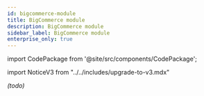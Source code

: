 ```yaml
---
id: bigcommerce-module
title: BigCommerce module
description: BigCommerce module
sidebar_label: BigCommerce module
enterprise_only: true
---
```

 
import CodePackage from '@site/src/components/CodePackage';

import NoticeV3 from "../../includes/upgrade-to-v3.mdx"

<NoticeV3 />


<CodePackage name="@deity/falcon-bigcommerce-module" /> 

_(todo)_